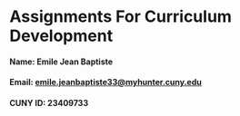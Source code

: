 # Assignments For Curriculum Development
#### Name: Emile Jean Baptiste
#### Email: emile.jeanbaptiste33@myhunter.cuny.edu
#### CUNY ID: 23409733
